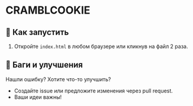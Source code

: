 #             CRAMBLCOOKIE

## 🚀 Как запустить  
1. Откройте `index.html` в любом браузере или кликнув на файл 2 раза.  

## 🐛 Баги и улучшения  
Нашли ошибку? Хотите что-то улучшить?  
- Создайте issue или предложите изменения через pull request.  
- Ваши идеи важны!  
